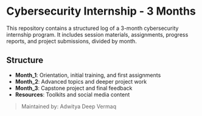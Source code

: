 # Cybersecurity Internship - 3 Months

This repository contains a structured log of a 3-month cybersecurity internship program. It includes session materials, assignments, progress reports, and project submissions, divided by month.

## Structure
- **Month_1**: Orientation, initial training, and first assignments
- **Month_2**: Advanced topics and deeper project work
- **Month_3**: Capstone project and final feedback
- **Resources**: Toolkits and social media content

> Maintained by: Adwitya Deep Vermaq